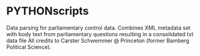 # PYTHONscripts
Data parsing for parliamentary control data.
Combines XML metadata set with body text from parliamentary questions resulting in a consolidated txt data file
All credits to Carster Schwemmer @ Princeton (former Bamberg Political Science).
